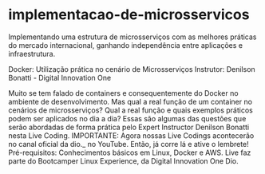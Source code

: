 # implementacao-de-microsservicos
Implementando uma estrutura de microsserviços com as melhores práticas do mercado internacional, ganhando independência entre aplicações e infraestrutura.

Docker: Utilização prática no cenário de Microsserviços
Instrutor: Denilson Bonatti - Digital Innovation One

Muito se tem falado de containers e consequentemente do Docker no ambiente de desenvolvimento. Mas qual a real função de um container no cenários de microsserviços? Qual a real função e quais exemplos práticos podem ser aplicados no dia a dia? Essas são algumas das questões que serão abordadas de forma prática pelo Expert Instructor Denilson Bonatti nesta Live Coding. IMPORTANTE: Agora nossas Live Codings acontecerão no canal oficial da dio._ no YouTube. Então, já corre lá e ative o lembrete! Pré-requisitos: Conhecimentos básicos em Linux, Docker e AWS.
Live faz parte do Bootcamper Linux Experience, da Digital Innovation One Dio.
